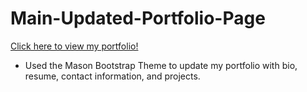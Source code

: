 # Main-Updated-Portfolio-Page

[Click here to view my portfolio!](https://melperez19.github.io/Main-Updated-Portfolio-Page/)

* Used the Mason Bootstrap Theme to update my portfolio with bio, resume, contact information, and projects.
